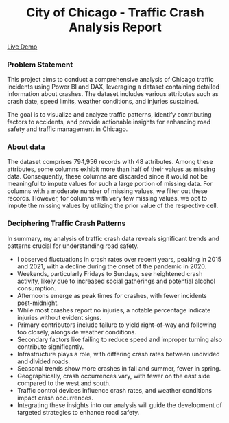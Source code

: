 <h1 align="center"> City of Chicago - Traffic Crash Analysis Report </h1>

####


####

<a href="https://app.powerbi.com/view?r=eyJrIjoiNmZmMmFhZWEtYTAyMy00ZGY2LTg5N2MtYWIyNzVkZTk0ZDAzIiwidCI6IjNmMTcwMmFmLTNmNGUtNDk1ZS04YzhiLTEzNzIxZjM5YjFiMCJ9">
  Live Demo
</a>

####

### Problem Statement

This project aims to conduct a comprehensive analysis of Chicago traffic incidents using Power BI and DAX, leveraging a dataset containing detailed information about crashes. The dataset includes various attributes such as crash date, speed limits, weather conditions, and injuries sustained. 

The goal is to visualize and analyze traffic patterns, identify contributing factors to accidents, and provide actionable insights for enhancing road safety and traffic management in Chicago.

### About data

The dataset comprises 794,956 records with 48 attributes. Among these attributes, some columns exhibit more than half of their values as missing data. Consequently, these columns are discarded since it would not be meaningful to impute values for such a large portion of missing data. 
For columns with a moderate number of missing values, we filter out these records. 
However, for columns with very few missing values, we opt to impute the missing values by utilizing the prior value of the respective cell.



### Deciphering Traffic Crash Patterns
In summary, my analysis of traffic crash data reveals significant trends and patterns crucial for understanding road safety. 
- I observed fluctuations in crash rates over recent years, peaking in 2015 and 2021, with a decline during the onset of the pandemic in 2020.
- Weekends, particularly Fridays to Sundays, see heightened crash activity, likely due to increased social gatherings and potential alcohol consumption.
- Afternoons emerge as peak times for crashes, with fewer incidents post-midnight.
- While most crashes report no injuries, a notable percentage indicate injuries without evident signs.
- Primary contributors include failure to yield right-of-way and following too closely, alongside weather conditions.
- Secondary factors like failing to reduce speed and improper turning also contribute significantly.
- Infrastructure plays a role, with differing crash rates between undivided and divided roads.
- Seasonal trends show more crashes in fall and summer, fewer in spring.
- Geographically, crash occurrences vary, with fewer on the east side compared to the west and south.
- Traffic control devices influence crash rates, and weather conditions impact crash occurrences.
- Integrating these insights into our analysis will guide the development of targeted strategies to enhance road safety.


